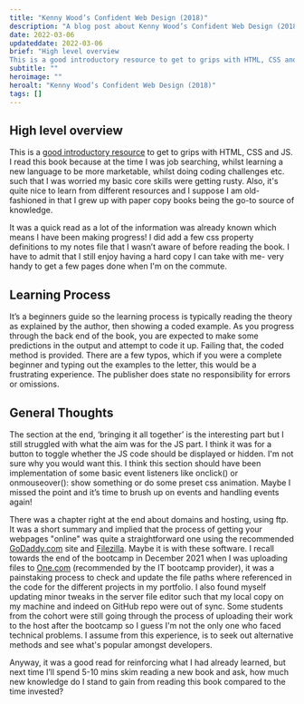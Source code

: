 ```yaml
---
title: "Kenny Wood’s Confident Web Design (2018)"
description: "A blog post about Kenny Wood’s Confident Web Design (2018)"
date: 2022-03-06
updateddate: 2022-03-06
brief: "High level overview
This is a good introductory resource to get to grips with HTML, CSS and JS. I read this book because at the time I was job searching, whilst learning a new language to be more marketable, whilst doing coding challenges etc. such t..."
subtitle: ""
heroimage: ""
heroalt: "Kenny Wood’s Confident Web Design (2018)"
tags: []
---
```


## High level overview

This is a [good introductory resource](https://www.koganpage.com/product/confident-web-design-9781789663464) to get to grips with HTML, CSS and JS. I read this book because at the time I was job searching, whilst learning a new language to be more marketable, whilst doing coding challenges etc. such that I was worried my basic core skills were getting rusty. Also, it's quite nice to learn from different resources and I suppose I am old-fashioned in that I grew up with paper copy books being the go-to source of knowledge.

It was a quick read as a lot of the information was already known which means I have been making progress! I did add a few css property definitions to my notes file that I wasn’t aware of before reading the book. I have to admit that I still enjoy having a hard copy I can take with me- very handy to get a few pages done when I'm on the commute.

## Learning Process 
It’s a beginners guide so the learning process is typically reading the theory as explained by the author, then showing a coded example. As you progress through the back end of the book, you are expected to make some predictions in the output and attempt to code it up. Failing that, the coded method is provided. There are a few typos, which if you were a complete beginner and typing out the examples to the letter, this would be a frustrating experience. The publisher does state no responsibility for errors or omissions.

## General Thoughts 
The section at the end, ‘bringing it all together’ is the interesting part but I still struggled with what the aim was for the JS part. I think it was for a button to toggle whether the JS code should be displayed or hidden. I'm not sure why you would want this. I think this section should have been implementation of some basic event listeners like onclick() or onmouseover(): show something or do some preset css animation. Maybe I missed the point and it’s time to brush up on events and handling events again!

There was a chapter right at the end about domains and hosting, using ftp. It was a short summary and implied that the process of getting your webpages "online" was quite a straightforward one using the recommended [GoDaddy.com](http://godaddy.com/) site and [Filezilla](https://filezilla-project.org/). Maybe it is with these software. I recall towards the end of the bootcamp in December 2021 when I was uploading files to [One.com](http://one.com/) (recommended by the IT bootcamp provider), it was a painstaking process to check and update the file paths where referenced in the code for the different projects in my portfolio. I also found myself updating minor tweaks in the server file editor such that my local copy on my machine and indeed on GitHub repo were out of sync. Some students from the cohort were still going through the process of uploading their work to the host after the bootcamp so I guess I'm not the only one who faced technical problems. I assume from this experience, is to seek out alternative methods and see what's popular amongst developers.

Anyway, it was a good read for reinforcing what I had already learned, but next time I’ll spend 5-10 mins skim reading a new book and ask, how much new knowledge do I stand to gain from reading this book compared to the time invested?

